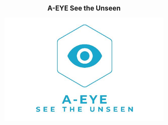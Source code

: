 <body>
  <h2 align="center">A-EYE See the Unseen</h2>
<p align="center">
  <a href="#">
    <img src="https://github.com/A-EYE-see-the-unseen/.github/blob/main/eye.png" alt="logo" />
  </a>
</p>
</body>
